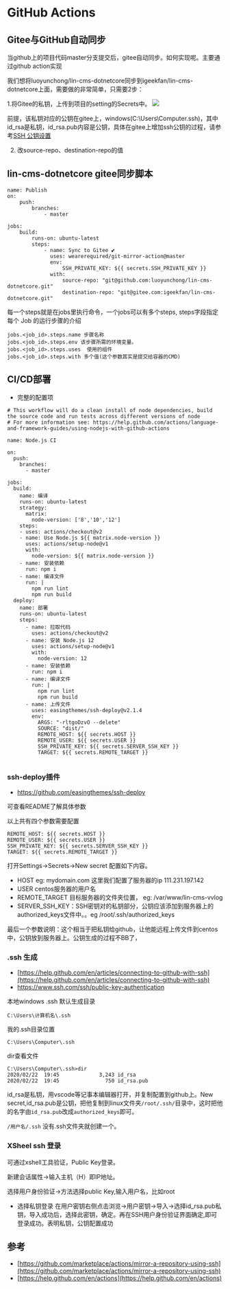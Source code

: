
# GitHub Actions

## Gitee与GitHub自动同步
当github上的项目代码master分支提交后，gitee自动同步。如何实现呢。主要通过github action实现


我们想将luoyunchong/lin-cms-dotnetcore同步到igeekfan/lin-cms-dotnetcore上面，需要做的非常简单，只需要2步：

1.将Gitee的私钥，上传到项目的setting的Secrets中。
[![](https://pic.downk.cc/item/5e9725f5c2a9a83be5dcdec3.png)](https://pic.downk.cc/item/5e9725f5c2a9a83be5dcdec3.png)

前提，该私钥对应的公钥在gitee上，windows(C:\Users\Computer\.ssh)，其中id_rsa是私钥，id_rsa.pub内容是公钥，具体在gitee上增加ssh公钥的过程，请参考[SSH 公钥设置](https://gitee.com/help/articles/4191)


2. 改source-repo、destination-repo的值

## lin-cms-dotnetcore gitee同步脚本
```
name: Publish 
on:
    push:
        branches:
            - master

jobs:
    build:
        runs-on: ubuntu-latest
        steps:
            - name: Sync to Gitee 💕
              uses: wearerequired/git-mirror-action@master
              env:
                  SSH_PRIVATE_KEY: ${{ secrets.SSH_PRIVATE_KEY }}
              with:
                  source-repo: "git@github.com:luoyunchong/lin-cms-dotnetcore.git"
                  destination-repo: "git@gitee.com:igeekfan/lin-cms-dotnetcore.git"
```
每一个steps就是在jobs里执行命令，一个jobs可以有多个steps,
steps字段指定每个 Job 的运行步骤的介绍
```
jobs.<job_id>.steps.name 步骤名称
jobs.<job_id>.steps.env 该步骤所需的环境变量。
jobs.<job_id>.steps.uses  使用的组件
jobs.<job_id>.steps.with 多个值(这个参数其实是提交给容器的CMD) 

```



## CI/CD部署

- 完整的配置项

```
# This workflow will do a clean install of node dependencies, build the source code and run tests across different versions of node
# For more information see: https://help.github.com/actions/language-and-framework-guides/using-nodejs-with-github-actions

name: Node.js CI

on:
  push:
    branches:
      - master

jobs:
  build:
    name: 编译
    runs-on: ubuntu-latest
    strategy:
      matrix:
        node-version: ['8','10','12']
    steps:
    - uses: actions/checkout@v2
    - name: Use Node.js ${{ matrix.node-version }}
      uses: actions/setup-node@v1
      with:
        node-version: ${{ matrix.node-version }}
    - name: 安装依赖
      run: npm i
    - name: 编译文件
      run: |
        npm run lint
        npm run build
  deploy:
    name: 部署
    runs-on: ubuntu-latest
    steps:
      - name: 拉取代码
        uses: actions/checkout@v2
      - name: 安装 Node.js 12
        uses: actions/setup-node@v1
        with:
          node-version: 12
      - name: 安装依赖
        run: npm i
      - name: 编译文件
        run: |
          npm run lint
          npm run build
      - name: 上传文件
        uses: easingthemes/ssh-deploy@v2.1.4
        env:
          ARGS: "-rltgoDzvO --delete"
          SOURCE: "dist/"
          REMOTE_HOST: ${{ secrets.HOST }}
          REMOTE_USER: ${{ secrets.USER }}
          SSH_PRIVATE_KEY: ${{ secrets.SERVER_SSH_KEY }}
          TARGET: ${{ secrets.REMOTE_TARGET }}
  
```

### ssh-deploy插件
- https://github.com/easingthemes/ssh-deploy

可查看README了解具体参数

以上共有四个参数需要配置
```
REMOTE_HOST: ${{ secrets.HOST }}
REMOTE_USER: ${{ secrets.USER }}
SSH_PRIVATE_KEY: ${{ secrets.SERVER_SSH_KEY }}
TARGET: ${{ secrets.REMOTE_TARGET }}
```

打开Settings->Secrets->New secret 配置如下内容。

- HOST eg: mydomain.com   这里我们配置了服务器的ip  111.231.197.142
- USER centos服务器的用户名
- REMOTE_TARGET  目标服务器的文件夹位置， eg:  /var/www/lin-cms-vvlog
- SERVER_SSH_KEY：SSH密钥对的私钥部分，公钥应该添加到服务器上的 authorized_keys文件中。。eg   /root/.ssh/authorized_keys  

最后一个参数说明：这个相当于把私钥给github，让他能远程上传文件到centos中，公钥放到服务器上。公钥生成的过程不BB了，

### .ssh 生成
- [https://help.github.com/en/articles/connecting-to-github-with-ssh](https://help.github.com/en/articles/connecting-to-github-with-ssh)
- https://www.ssh.com/ssh/public-key-authentication


本地windows .ssh 默认生成目录
```
C:\Users\计算机名\.ssh
```

我的.ssh目录位置
```
C:\Users\Computer\.ssh
```
dir查看文件
```
C:\Users\Computer\.ssh>dir
2020/02/22  19:45             3,243 id_rsa
2020/02/22  19:45               750 id_rsa.pub
```

id_rsa是私钥，用vscode等记事本编辑器打开，并复制配置到github上。New secret,id_rsa.pub是公钥，把他复制到linux文件夹`/root/.ssh/`目录中，这时把他的名字由`id_rsa.pub`改成`authorized_keys`即可。

`/用户名/.ssh`  没有.ssh文件夹就创建一个。


### XSheel ssh 登录

可通过xshell工具验证，Public Key登录。

新建会话属性->输入主机（H）即IP地址。

选择用户身份验证->方法选择public Key,输入用户名，比如root

- 选择私钥登录
在用户密钥右侧点击浏览->用户密钥->导入->选择id_rsa.pub私钥，导入成功后，选择此密钥，确定。再在SSH用户身份验证界面确定,即可登录成功。表明私钥，公钥配置成功



## 参考
-  [https://github.com/marketplace/actions/mirror-a-repository-using-ssh](https://github.com/marketplace/actions/mirror-a-repository-using-ssh)
- [https://help.github.com/en/actions](https://help.github.com/en/actions)